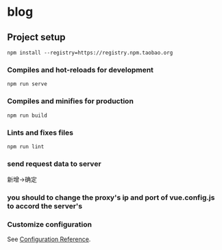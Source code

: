 # blog

## Project setup
```
npm install --registry=https://registry.npm.taobao.org
```

### Compiles and hot-reloads for development
```
npm run serve
```

### Compiles and minifies for production
```
npm run build
```

### Lints and fixes files
```
npm run lint
```

### send request data to server
新增->确定

### you should to change the proxy's ip and port of vue.config.js to accord the server's 


### Customize configuration
See [Configuration Reference](https://cli.vuejs.org/config/).
